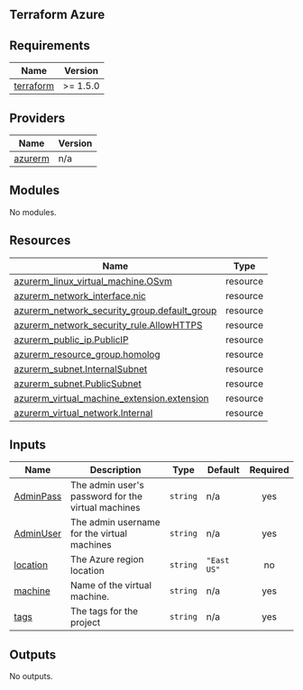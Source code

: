 ## Terraform Azure

<!-- BEGIN_TF_DOCS -->
## Requirements

| Name | Version |
|------|---------|
| <a name="requirement_terraform"></a> [terraform](#requirement\_terraform) | >= 1.5.0 |

## Providers

| Name | Version |
|------|---------|
| <a name="provider_azurerm"></a> [azurerm](#provider\_azurerm) | n/a |

## Modules

No modules.

## Resources

| Name | Type |
|------|------|
| [azurerm_linux_virtual_machine.OSvm](https://registry.terraform.io/providers/hashicorp/azurerm/latest/docs/resources/linux_virtual_machine) | resource |
| [azurerm_network_interface.nic](https://registry.terraform.io/providers/hashicorp/azurerm/latest/docs/resources/network_interface) | resource |
| [azurerm_network_security_group.default_group](https://registry.terraform.io/providers/hashicorp/azurerm/latest/docs/resources/network_security_group) | resource |
| [azurerm_network_security_rule.AllowHTTPS](https://registry.terraform.io/providers/hashicorp/azurerm/latest/docs/resources/network_security_rule) | resource |
| [azurerm_public_ip.PublicIP](https://registry.terraform.io/providers/hashicorp/azurerm/latest/docs/resources/public_ip) | resource |
| [azurerm_resource_group.homolog](https://registry.terraform.io/providers/hashicorp/azurerm/latest/docs/resources/resource_group) | resource |
| [azurerm_subnet.InternalSubnet](https://registry.terraform.io/providers/hashicorp/azurerm/latest/docs/resources/subnet) | resource |
| [azurerm_subnet.PublicSubnet](https://registry.terraform.io/providers/hashicorp/azurerm/latest/docs/resources/subnet) | resource |
| [azurerm_virtual_machine_extension.extension](https://registry.terraform.io/providers/hashicorp/azurerm/latest/docs/resources/virtual_machine_extension) | resource |
| [azurerm_virtual_network.Internal](https://registry.terraform.io/providers/hashicorp/azurerm/latest/docs/resources/virtual_network) | resource |

## Inputs

| Name | Description | Type | Default | Required |
|------|-------------|------|---------|:--------:|
| <a name="input_AdminPass"></a> [AdminPass](#input\_AdminPass) | The admin user's password for the virtual machines | `string` | n/a | yes |
| <a name="input_AdminUser"></a> [AdminUser](#input\_AdminUser) | The admin username for the virtual machines | `string` | n/a | yes |
| <a name="input_location"></a> [location](#input\_location) | The Azure region location | `string` | `"East US"` | no |
| <a name="input_machine"></a> [machine](#input\_machine) | Name of the virtual machine. | `string` | n/a | yes |
| <a name="input_tags"></a> [tags](#input\_tags) | The tags for the project | `string` | n/a | yes |

## Outputs

No outputs.
<!-- END_TF_DOCS -->